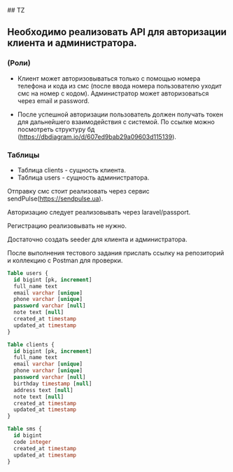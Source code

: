  ﻿## TZ
  
 ## Необходимо реализовать API для авторизации клиента и администратора. 

### (Роли)
 - Клиент может авторизовываться только с помощью номера телефона и кода из смс (после ввода номера пользователю уходит смс на номер с кодом). 
   Администратор может авторизоваться через email и password. 

- После успешной авторизации пользователь должен получать токен для дальнейшего взаимодействия с системой.
  По ссылке можно посмотреть структуру бд (https://dbdiagram.io/d/607ed9bab29a09603d115139). 

### Таблицы
- Таблица clients - сущность клиента. 
- Таблица users - сущность администратора.


Отправку смс стоит реализовать через сервис sendPulse(https://sendpulse.ua).

Авторизацию следует реализовывать через laravel/passport. 

Регистрацию реализовывать не нужно. 

Достаточно создать seeder для клиента и администратора.

После выполнения тестового задания прислать ссылку на репозиторий и коллекцию с Postman для проверки.

```sql
Table users {
  id bigint [pk, increment]
  full_name text
  email varchar [unique]
  phone varchar [unique]
  password varchar [null]
  note text [null]
  created_at timestamp
  updated_at timestamp
}

Table clients {
  id bigint [pk, increment]
  full_name text
  email varchar [unique]
  phone varchar [unique]
  password varchar [null]
  birthday timestamp [null]
  address text [null]
  note text [null]
  created_at timestamp
  updated_at timestamp
}

Table sms {
  id bigint
  code integer
  created_at timestamp
  updated_at timestamp
}
```
